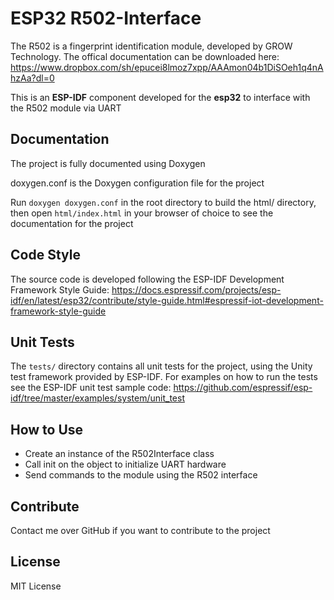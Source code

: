 # ESP32 R502-Interface
The R502 is a fingerprint identification module, developed by GROW Technology.
The offical documentation can be downloaded here: https://www.dropbox.com/sh/epucei8lmoz7xpp/AAAmon04b1DiSOeh1q4nAhzAa?dl=0

This is an **ESP-IDF** component developed for the **esp32** to interface with the R502 module via UART

## Documentation
The project is fully documented using Doxygen

doxygen.conf is the Doxygen configuration file for the project

Run `doxygen doxygen.conf` in the root directory to build the html/ directory, then open `html/index.html` in your browser of choice to see the documentation for the project

## Code Style
The source code is developed following the ESP-IDF Development Framework Style Guide: https://docs.espressif.com/projects/esp-idf/en/latest/esp32/contribute/style-guide.html#espressif-iot-development-framework-style-guide

## Unit Tests
The `tests/` directory contains all unit tests for the project, using the Unity test framework provided by ESP-IDF. For examples on how to run the tests see the ESP-IDF unit test sample code: https://github.com/espressif/esp-idf/tree/master/examples/system/unit_test

## How to Use
* Create an instance of the R502Interface class
* Call init on the object to initialize UART hardware
* Send commands to the module using the R502 interface

## Contribute
Contact me over GitHub if you want to contribute to the project

## License
MIT License